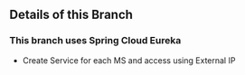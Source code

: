 ## Details of this Branch

### This branch uses Spring Cloud Eureka

- Create Service for each MS and access using External IP
